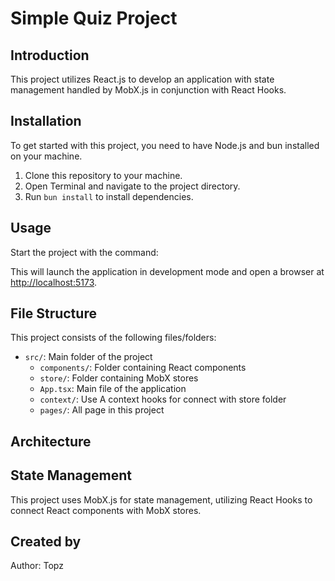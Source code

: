 # Simple Quiz Project

## Introduction
This project utilizes React.js to develop an application with state management handled by MobX.js in conjunction with React Hooks.

## Installation
To get started with this project, you need to have Node.js and bun installed on your machine.

1. Clone this repository to your machine.
2. Open Terminal and navigate to the project directory.
3. Run `bun install` to install dependencies.

## Usage
Start the project with the command:

This will launch the application in development mode and open a browser at [http://localhost:5173](http://localhost:5173).

## File Structure
This project consists of the following files/folders:

- `src/`: Main folder of the project
  - `components/`: Folder containing React components
  - `store/`: Folder containing MobX stores
  - `App.tsx`: Main file of the application
  - `context/`: Use A context hooks for connect with store folder
  - `pages/`: All page in this project

## Architecture


## State Management
This project uses MobX.js for state management, utilizing React Hooks to connect React components with MobX stores.

## Created by
Author: Topz


